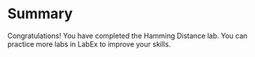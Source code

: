 # Summary

Congratulations! You have completed the Hamming Distance lab. You can practice more labs in LabEx to improve your skills.
